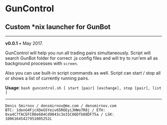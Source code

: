 # GunControl
## Custom *nix launcher for GunBot

---

**v0.0.1** • May 2017.


GunControl will help you run all trading pairs simultaneously. Script will search GunBot folder for correct .js config files and will try to run'em all as background processes with `screen`. 

Also you can use built-in script commands as well. Script can start / stop all or shows a list of currently running pairs. 

**Usage**: `bash guncontrol.sh [ start [pair] [exchange], stop [pair], list ]`


---

```
Denis Smirnov / densmirnov@me.com / densmirnov.com
BTC: 1denG4FjcXDeGSYeiv65R6Eyi3HWo7R8j / ETH: 0xa4C7fACEFC08e684Cd9043c3e31C86Dfb88DF75a / LSK: 10061645427951005252L
```

  
